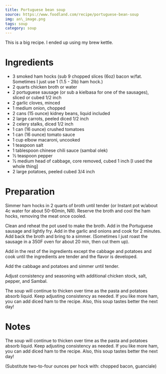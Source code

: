 ```yaml
---
title: Portuguese bean soup
source: https://www.foodland.com/recipe/portuguese-bean-soup
img: an\_image.png
tags: soup
category: soup
---
```


This is a big recipe. I ended up using my brew kettle.

Ingredients
===========

 - 3 smoked ham hocks (sub 9 chopped slices (6oz) bacon w/fat. Sometimes I just use 1 (1.5 - 2lb) ham hock.)
 - 2 quarts chicken broth or water
 - 2 portuguese sausage (or sub a kielbasa for one of the sausages), sliced or cubed 1/2 inch
 - 2 garlic cloves, minced
 - 1 medium onion, chopped
 - 2 cans (15 ounce) kidney beans, liquid included
 - 2 large carrots, peeled diced 1/2 inch
 - 2 celery stalks, diced 1/2 inch
 - 1 can (16 ounce) crushed tomatoes
 - 1 can (16 ounce) tomato sauce
 - 1 cup elbow macaroni, uncooked
 - 1 teaspoon salt
 - 1 tablespoon chinese chili sauce (sambal olek)
 - 1⁄2 teaspoon pepper
 - 1⁄2 medium head of cabbage, core removed, cubed 1 inch [I used the whole thing]
 - 2 large potatoes, peeled cubed 3/4 inch


Preparation
===========
Simmer ham hocks in 2 quarts of broth until tender (or Instant pot w/about 4c water for about 50-60min, NR). Reserve the broth and cool the ham hocks, removing the meat once cooled.

Clean and reheat the pot used to make the broth. Add in the Portuguese sausage and lightly fry. Add in the garlic and onions and cook for 2 minutes. Add back the broth and bring to a simmer. (Sometimes I just roast the sausage in a 350F oven for about 20 min, then cut them up).

Add in the rest of the ingredients except the cabbage and potatoes and cook until the ingredients are tender and the flavor is developed.

Add the cabbage and potatoes and simmer until tender.

Adjust consistency and seasoning with additional chicken stock, salt, pepper, and Sambal.

The soup will continue to thicken over time as the pasta and potatoes absorb liquid. Keep adjusting consistency as needed. If you like more ham, you can add diced ham to the recipe. Also, this soup tastes better the next day!

Notes
=====
The soup will continue to thicken over time as the pasta and potatoes absorb liquid. Keep adjusting consistency as needed. If you like more ham, you can add diced ham to the recipe. Also, this soup tastes better the next day!

(Substitute two-to-four ounces per hock with: chopped bacon, guanciale)

